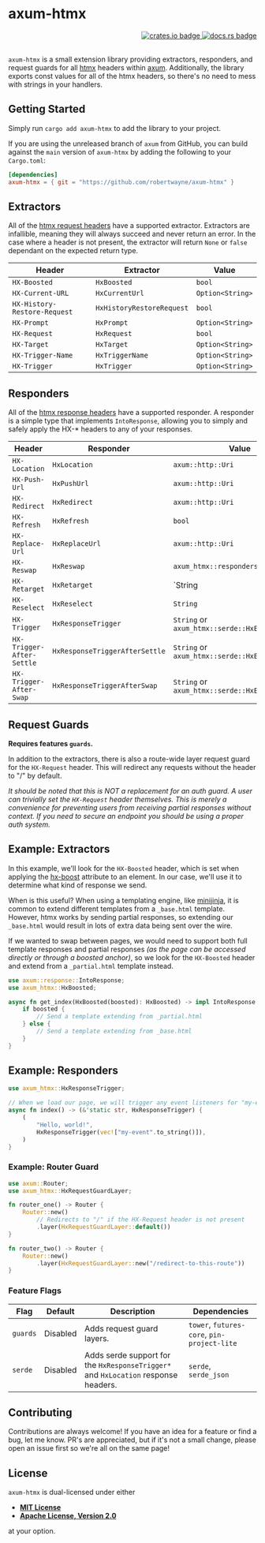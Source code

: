 # axum-htmx

<!-- markdownlint-disable -->
<div align="right">
<a href="https://crates.io/crates/axum-htmx">
    <img src="https://img.shields.io/crates/v/axum-htmx?style=flat-square" alt="crates.io badge">
</a>
<a href="https://docs.rs/axum-htmx/latest/">
    <img src="https://img.shields.io/docsrs/axum-htmx?style=flat-square" alt="docs.rs badge">
</a>
</div>
<br>
<!-- markdownlint-enable -->

`axum-htmx` is a small extension library providing extractors, responders, and
 request guards for all [htmx](https://htmx.org/) headers within
 [axum](https://github.com/tokio-rs/axum). Additionally, the library exports
 const values for all of the htmx headers, so there's no need to mess with
 strings in your handlers.

## Getting Started

Simply run `cargo add axum-htmx` to add the library to your project.

If you are using the unreleased branch of `axum` from GitHub, you can build
against the `main` version of `axum-htmx` by adding the following to your
`Cargo.toml`:

```toml
[dependencies]
axum-htmx = { git = "https://github.com/robertwayne/axum-htmx" }
```

## Extractors

All of the [htmx request headers](https://htmx.org/reference/#request_headers)
have a supported extractor. Extractors are infallible, meaning they will always
succeed and never return an error. In the case where a header is not present,
the extractor will return `None` or `false` dependant on the expected return
type.

| Header                       | Extractor                 | Value            |
|------------------------------|---------------------------|------------------|
| `HX-Boosted`                 | `HxBoosted`               | `bool`           |
| `HX-Current-URL`             | `HxCurrentUrl`            | `Option<String>` |
| `HX-History-Restore-Request` | `HxHistoryRestoreRequest` | `bool`           |
| `HX-Prompt`                  | `HxPrompt`                | `Option<String>` |
| `HX-Request`                 | `HxRequest`               | `bool`           |
| `HX-Target`                  | `HxTarget`                | `Option<String>` |
| `HX-Trigger-Name`            | `HxTriggerName`           | `Option<String>` |
| `HX-Trigger`                 | `HxTrigger`               | `Option<String>` |

## Responders

All of the [htmx response headers](https://htmx.org/reference/#response_headers)
have a supported responder. A responder is a simple type that implements
`IntoResponse`, allowing you to simply and safely apply the HX-* headers to any
of your responses.

| Header           | Responder      | Value                               |
|------------------|----------------|-------------------------------------|
| `HX-Location`    | `HxLocation`   | `axum::http::Uri`                   |
| `HX-Push-Url`    | `HxPushUrl`    | `axum::http::Uri`                   |
| `HX-Redirect`    | `HxRedirect`   | `axum::http::Uri`                   |
| `HX-Refresh`     | `HxRefresh`    | `bool`                              |
| `HX-Replace-Url` | `HxReplaceUrl` | `axum::http::Uri`                   |
| `HX-Reswap`      | `HxReswap`     | `axum_htmx::responders::SwapOption` |
| `HX-Retarget`    | `HxRetarget`   | `String                   |
| `HX-Reselect`    | `HxReselect`   | `String`                            |
| `HX-Trigger`    | `HxResponseTrigger`    | `String` or `axum_htmx::serde::HxEvent`|
| `HX-Trigger-After-Settle`   | `HxResponseTriggerAfterSettle`    | `String` or `axum_htmx::serde::HxEvent`|
| `HX-Trigger-After-Swap`  | `HxResponseTriggerAfterSwap`    | `String` or `axum_htmx::serde::HxEvent`|

## Request Guards

__Requires features `guards`.__

In addition to the extractors, there is also a route-wide layer request guard
for the `HX-Request` header. This will redirect any requests without the header
to "/" by default.

_It should be noted that this is NOT a replacement for an auth guard. A user can
trivially set the `HX-Request` header themselves. This is merely a convenience
for preventing users from receiving partial responses without context. If you
need to secure an endpoint you should be using a proper auth system._

## Example: Extractors

In this example, we'll look for the `HX-Boosted` header, which is set when
applying the [hx-boost](https://htmx.org/attributes/hx-boost/) attribute to an
element. In our case, we'll use it to determine what kind of response we send.

When is this useful? When using a templating engine, like
[minijinja](https://github.com/mitsuhiko/minijinja), it is common to extend
different templates from a `_base.html` template. However, htmx works by sending
partial responses, so extending our `_base.html` would result in lots of extra
data being sent over the wire.

If we wanted to swap between pages, we would need to support both full template
responses and partial responses _(as the page can be accessed directly or
through a boosted anchor)_, so we look for the `HX-Boosted` header and extend
from a `_partial.html` template instead.

```rust
use axum::response::IntoResponse;
use axum_htmx::HxBoosted;

async fn get_index(HxBoosted(boosted): HxBoosted) -> impl IntoResponse {
    if boosted {
        // Send a template extending from _partial.html
    } else {
        // Send a template extending from _base.html
    }
}
```

## Example: Responders

```rust
use axum_htmx::HxResponseTrigger;

// When we load our page, we will trigger any event listeners for "my-event.
async fn index() -> (&'static str, HxResponseTrigger) {
    (
        "Hello, world!",
        HxResponseTrigger(vec!["my-event".to_string()]),
    )
}
```

### Example: Router Guard

```rust
use axum::Router;
use axum_htmx::HxRequestGuardLayer;

fn router_one() -> Router {
    Router::new()
        // Redirects to "/" if the HX-Request header is not present
        .layer(HxRequestGuardLayer::default())
}

fn router_two() -> Router {
    Router::new()
        .layer(HxRequestGuardLayer::new("/redirect-to-this-route"))
}
```

### Feature Flags

<!-- markdownlint-disable -->
| Flag     | Default  | Description                                                                        | Dependencies                                |
|----------|----------|------------------------------------------------------------------------------------|---------------------------------------------|
| `guards` | Disabled | Adds request guard layers.                                                         | `tower`, `futures-core`, `pin-project-lite` |
| `serde`  | Disabled | Adds serde support for the `HxResponseTrigger*` and `HxLocation` response headers. | `serde`, `serde_json`                       |
<!-- markdownlint-enable -->

## Contributing

Contributions are always welcome! If you have an idea for a feature or find a
bug, let me know. PR's are appreciated, but if it's not a small change, please
open an issue first so we're all on the same page!

## License

`axum-htmx` is dual-licensed under either

- **[MIT License](/LICENSE-MIT)**
- **[Apache License, Version 2.0](/LICENSE-APACHE)**

at your option.
